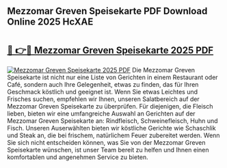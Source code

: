 ## Mezzomar Greven Speisekarte PDF Download Online 2025 HcXAE

# <h2><a href="http://gc7i7m.nevu.top/?p=Mezzomar+Greven+Speisekarte">🔗 👉🔴 Mezzomar Greven Speisekarte 2025 PDF</a></h2>

[![Mezzomar Greven Speisekarte 2025 PDF](https://i.imgur.com/dBaPXMq.png)](http://gc7i7m.nevu.top/?p=Mezzomar+Greven+Speisekarte)
Die Mezzomar Greven Speisekarte ist nicht nur eine Liste von Gerichten in einem Restaurant oder Café, sondern auch Ihre Gelegenheit, etwas zu finden, das für Ihren Geschmack köstlich und geeignet ist. Wenn Sie etwas Leichtes und Frisches suchen, empfehlen wir Ihnen, unseren Salatbereich auf der Mezzomar Greven Speisekarte zu überprüfen. Für diejenigen, die Fleisch lieben, bieten wir eine umfangreiche Auswahl an Gerichten auf der Mezzomar Greven Speisekarte an: Rindfleisch, Schweinefleisch, Huhn und Fisch. Unseren Auserwählten bieten wir köstliche Gerichte wie Schaschlik und Steak an, die bei frischem, natürlichem Feuer zubereitet werden. Wenn Sie sich nicht entscheiden können, was Sie von der Mezzomar Greven Speisekarte wünschen, ist unser Team bereit zu helfen und Ihnen einen komfortablen und angenehmen Service zu bieten.

